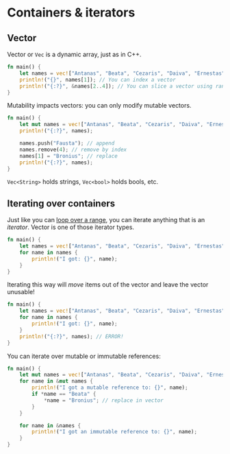 # Containers & iterators

## Vector
Vector or `Vec` is a dynamic array, just as in C++.

```rust
fn main() {
    let names = vec!["Antanas", "Beata", "Cezaris", "Daiva", "Ernestas"];
    println!("{}", names[1]); // You can index a vector
    println!("{:?}", &names[2..4]); // You can slice a vector using ranges
}
```

Mutability impacts vectors: you can only modify mutable vectors.


```rust
fn main() {
    let mut names = vec!["Antanas", "Beata", "Cezaris", "Daiva", "Ernestas"];
    println!("{:?}", names);

    names.push("Fausta"); // append
    names.remove(4); // remove by index
    names[1] = "Bronius"; // replace 
    println!("{:?}", names);
}
```

`Vec<String>` holds strings, `Vec<bool>` holds bools, etc.

## Iterating over containers

Just like you can [loop over a range](basics.md#loops),
you can iterate anything that is an *iterator*.
Vector is one of those iterator types.

```rust
fn main() {
    let names = vec!["Antanas", "Beata", "Cezaris", "Daiva", "Ernestas"];
    for name in names {
        println!("I got: {}", name);
    }
}
```

Iterating this way will *move* items out of the vector and leave the vector unusable!

```rust
fn main() {
    let names = vec!["Antanas", "Beata", "Cezaris", "Daiva", "Ernestas"];
    for name in names {
        println!("I got: {}", name);
    }
    println!("{:?}", names); // ERROR!
}
```

You can iterate over mutable or immutable references:

```rust
fn main() {
    let mut names = vec!["Antanas", "Beata", "Cezaris", "Daiva", "Ernestas"];
    for name in &mut names {
        println!("I got a mutable reference to: {}", name);
        if *name == "Beata" {
            *name = "Bronius"; // replace in vector
        }
    }

    for name in &names {
        println!("I got an immutable reference to: {}", name);
    }
}
```
